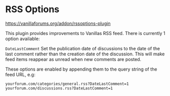 # RSS Options

https://vanillaforums.org/addon/rssoptions-plugin

This plugin provides improvements to Vanillas RSS feed.
There is currently 1 option available:

`DateLastComment` Set the publication date of discussions to the date of the last comment rather than the creation date of the discussion.
This will make feed items reappear as unread when new comments are posted.


These options are enabled by appending them to the query string of the feed URL, e.g:

    yourforum.com/categories/general.rss?DateLastComment=1
    yourforum.com/discussions.rss?DateLastComment=1
    
